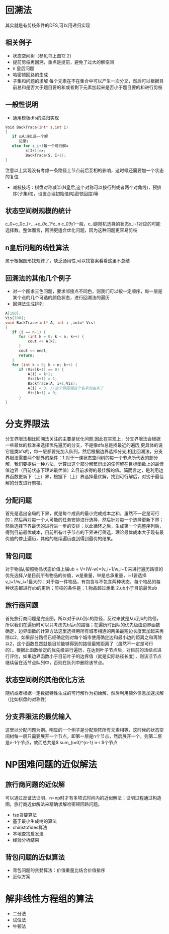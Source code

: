 # 回溯法
其实就是有剪枝条件的DFS,可以用递归实现
## 相关例子
* 状态空间树（参见书上图12.2）
* 提前剪枝再回溯，重点是提前，避免了过大的解空间
* n 皇后问题
* 哈密顿回路的生成
* 子集和问题的求解
每个元素在不在集合中可以产生一次分叉，然后可以根据目前总和是否大于题目要的和或者剩下元素加起来是否小于题目要的和进行剪枝
## 一般性说明
* 通用模板dfs的递归实现
```cpp
Void BackTrace(int* s,int i) 
{
   if s从1到i是一个解 
      记录s
   else for s_i+1每一个可行解x
         s[I+1]=x;
         BackTrace(S, I+1);
}
```
注意以上实现没有考虑一条路径上节点前后互相的影响，这时候还需要加一个状态的复位
* 减枝技巧：棋盘对称减半(N皇后,这个对称可以按行列或者两个对角线)，预排序(子集和)，设置合理初始值(哈密顿回路)等
## 状态空间树规模的统计
c_0+c_0*c_1+...+c_0*c_1*c_n
c_0为1一般，c_i是随机选择的状态x_i-1对应的可能选择数。整体而言，回溯更适合优化问题，因为这种问题更容易剪枝
## n皇后问题的线性算法
属于根据图形找规律了，缺乏通用性,可以找答案看看这里不总结
## 回溯法的其他几个例子
* 对一个图求三色问题，要求邻接点不同色，则我们可以按一定顺序，每一层是某个点的几个可选的颜色状态，进行回溯法的遍历
* 回溯法生成排列
```cpp
A[100];
Vis[100];
void BackTrace(int* A, int i ,into* Vis) 
{
   if (i == n-1) {
      for (int k = 0; k < n; k++) {
          cout << A[k];    
      } 
      cout << endl;
      return;
   }
   for (int k = 0; k < n; k++) {
      if (Vis[k+1] == 0) {
          A[i] = k+1;
          Vis[k+1] = 1;
          BackTrace(A, i+1,Vis);
          A[i] = 0; //这个算回溯这个名字的由来了
          Vis[k+1] = 0;
      } 
}
```
# 分支界限法
分支界限法相比回溯法关注的主要是优化问题,因此在实现上，分支界限法会根据一些最优的标准来选择优先遍历的分支，不是像dfs总是找最近的遍历,更具体的说它是类bfs的，每一层都要先加入队列，然后根据边界选择分支;相比回溯法，分支界限法需要两个额外的条件：1.对于一课状态空间树的每一个节点所代表的部分解，我们要提供一种方法，计算出这个部分解繁衍出的任何解在目标函数上的最佳值边界（目前状态下理论最优值）2.目前求得的最佳解的值。简而言之，是利用边界函数更新下（上）界，根据下（上）界选择最优解，找到可行解后，对劣于最佳解的分支进行剪枝。
## 分配问题
首先是选出全局的下界，就是每个成员的最小完成成本之和，虽然不一定是可行的；然后再对每一个人可能的任务安排进行选择，然后针对每一个选择更新下界；然后选择下界最优的进行进一步的安排；以此循环之后，生成第一个完整序列后，得到目前最优成本，目前所有叶子节点的下界进行筛选，理论最优成本大于现有最优值的停止遍历，其他的继续遍历直到得到最优的结果。
## 背包问题
对于物品i,按照物品状态价值上届ub = V+(W-w)*(v_i+1/w_i+1)来进行遍历路径的优先选择,V是目前所有物品的价值，w是重量，W是总承重量，i+1要选择v_i+1/w_i+1最大的；对于每一件物品，有包含与不包含两种状态，每个物品的每种状态都进行ub的更新；剪枝的条件是：1.物品超过承重 2.ub小于目前最优ub
## 旅行商问题
首先旅行商问题是完全图，所以对于从b到c的路径，反过来就是从c到b的路径，所以我们在遍历时可以只考虑先b后c的路径；在遍历时出队的优先级由边界函数确定，边界函数的计算方法这里选择用所有城市相连的两条最短边长度累加起来再除以2，如果部分路径已经确定则对每个城市使用确定边和最小边的距离之和再除以2，这个函数显然就是目前能够得到的路径最短距离了（虽然不一定是可行的）。根据此函数给定的优先级进行遍历，在达到叶子节点后，对目前的活结点进行评估，如果边界函数小于目前叶子的边界值（就是实际路径长度），则该活节点继续留在活节点队列中，否则在队列中删除该节点。
## 状态空间树的其他优化方法
随机或者根据一定数据特性生成的可行解作为初始解，然后利用额外信息加速求解（比如棋盘的对称性）
## 分支界限法的最优输入
这里以分配问题为例。明显的一个例子是分配矩阵所有元素相等，这时候的状态空间树每一层只需要展开一个节点，即第一层是n个节点，然后展开一个，则第二层是n-1个节点，故而总共是$ sum_{i=0}^{n-1} n-i $个节点
# NP困难问题的近似解法
## 旅行商问题的近似解
可以通过反证法证明，n=np时才有多项式时间内的近似解法；证明过程通过构造图，旅行商近似解法来精确求解哈密顿回路问题。
* tsp贪婪算法
* 基于最小生成树的算法
* chiristofides算法
* 本地查找启发法
* 经验分析结果
## 背包问题的近似算法
* 背包问题的贪婪算法：价值重量比结合价值排序
* 近似方案
# 解非线性方程组的算法
* 二分法
* 试位法
* 牛顿法
